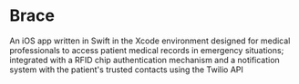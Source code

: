# Brace
An iOS app written in Swift in the Xcode environment designed for medical professionals to access patient medical records in emergency situations; integrated with a RFID chip authentication mechanism and a notification system with the patient's trusted contacts using the Twilio API
